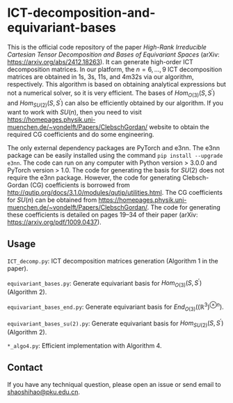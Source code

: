 # ICT-decomposition-and-equivariant-bases

This is the official code repository of the paper *High-Rank Irreducible Cartesian Tensor Decomposition and
Bases of Equivariant Spaces* (arXiv: https://arxiv.org/abs/2412.18263). It can generate high-order ICT decomposition matrices. In our platform, the $n=6,\dots,9$ ICT decomposition matrices are obtained in 1s, 3s, 11s, and 4m32s via our algorithm, respectively. This algorithm is based on obtaining analytical expressions but not a numerical solver, so it is very efficient. The bases of $Hom_{O(3)}(S,S^\prime)$ and $Hom_{SU(2)}(S,S^\prime)$ can also be efficiently obtained by our algorithm. If you want to work with $SU(n)$, then you need to visit https://homepages.physik.uni-muenchen.de/~vondelft/Papers/ClebschGordan/ website to obtain the required CG coefficients and do some engineering.

The only external dependency packages are PyTorch and e3nn. The e3nn package can be easily installed using the command `pip install --upgrade e3nn`. The code can run on any computer with Python version $>$ 3.0.0 and PyTorch version $>$ 1.0. The code for generating the basis for $SU(2)$ does not require the e3nn package. However, the code for generating Clebsch-Gordan (CG) coefficients is borrowed from http://qutip.org/docs/3.1.0/modules/qutip/utilities.html. The CG coefficients for $SU(n)$ can be obtained from https://homepages.physik.uni-muenchen.de/~vondelft/Papers/ClebschGordan/. The code for generating these coefficients is detailed on pages 19–34 of their paper (arXiv: https://arxiv.org/pdf/1009.0437). 

## Usage

`ICT_decomp.py`: ICT decomposition matrices generation (Algorithm 1 in the paper).

`equivariant_bases.py`: Generate equivariant basis for $Hom_{O(3)}(S,S^\prime)$ (Algorithm 2).

`equivariant_bases_end.py`: Generate equivariant basis for $End_{O(3)}((ℝ^3)^{\otimes n})$.

`equivariant_bases_su(2).py`: Generate equivariant basis for $Hom_{SU(2)}(S,S^\prime)$ (Algorithm 2).

`*_algo4.py`: Efficient implementation with Algorithm 4.

## Contact

If you have any techniqual question, please open an issue or send email to shaoshihao@pku.edu.cn.
